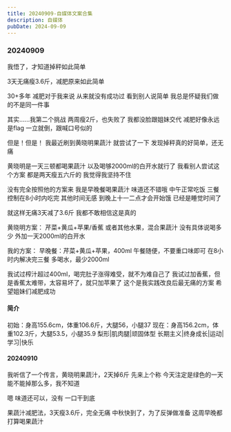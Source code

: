 ```yaml
---
title: 20240909-自媒体文案合集
description: 自媒体
pubDate: 2024-09-09
---
```


### 20240909

我悟了，才知道掉秤如此简单

3天无痛瘦3.6斤，减肥原来如此简单

30+多年
减肥对于我来说
从来就没有成功过
看到别人说简单
我总是怀疑我们做的不是同一件事

其实......我第二个挑战
两周瘦2斤，也失败了
我都没脸跟姐妹交代
减肥好像永远是flag
一立就倒，跟喊口号似的

但是！但是！
我最近刷到黄晓明果蔬汁
就尝试了一下
发现掉秤真的好简单，还无痛

黄晓明是一天三顿都喝果蔬汁
以及喝够2000ml的白开水就行了
我看别人尝试这个方案
都是两天瘦五六斤的
我觉得我坚持不住

没有完全按照他的方案来
我是早晚餐喝果蔬汁
味道还不错哦
中午正常吃饭
三餐控制在8小时内吃完
其他时间无感
到晚上十一二点才会开始饿
已经是睡觉时间了

就这样无痛3天减了3.6斤
我都不敢相信这是真的

黄晓明方案：
芹菜+黄瓜+苹果/香蕉
或者其他水果，混合果蔬汁
没有具体说喝多少
外加一天2000ml的白开水

我的方案：
早晚餐：芹菜+黄瓜+苹果，400ml
午餐随便，不要重口味即可
在8小时内解决完三餐
多喝水，最少2000ml


我试过榨汁超过400ml，喝完肚子涨得难受，就不为难自己了
我试过加香蕉，但是香蕉太难带，太容易坏了，就只加苹果了
这个是我实践改良后最无痛的方案
希望姐妹们减肥成功


#### 简介
初始：身高155.6cm，体重106.6斤，大腿56，小腿37
现在：身高156.2cm，体重102.3斤，大腿53.5，小腿35.9
梨形|肌肉腿|顽固体型
长期主义|终身成长|运动|学习|快乐

#### 20240910
我听信了一个传言，黄晓明果蔬汁，2天掉6斤
先来上个称
今天注定是绿色的一天
能不能掉那么多，我不知道

嗯 味道还可以，没有
一口干到底

果蔬汁减肥法，3天瘦3.6斤，完全无痛
中秋快到了，为了反弹做准备
这周早晚都打算喝果蔬汁



